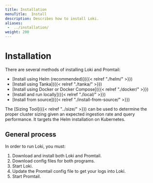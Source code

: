 ```yaml
---
title: Installation
menuTitle:  Install
description: Describes how to install Loki.
aliases: 
 -  ../installation/
weight: 200
---
```


# Installation

There are several methods of installing Loki and Promtail:

- [Install using Helm (recommended)]({{< relref "./helm/" >}})
- [Install using Tanka]({{< relref "./tanka/" >}})
- [Install using Docker or Docker Compose]({{< relref "./docker/" >}})
- [Install and run locally]({{< relref "./local/" >}})
- [Install from source]({{< relref "./install-from-source/" >}})

The [Sizing Tool]({{< relref "../size/" >}}) can be used to determine the proper cluster sizing
given an expected ingestion rate and query performance.  It targets the Helm
installation on Kubernetes.

## General process

In order to run Loki, you must:

1. Download and install both Loki and Promtail.
1. Download config files for both programs.
1. Start Loki.
1. Update the Promtail config file to get your logs into Loki.
1. Start Promtail.
